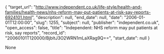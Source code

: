 {
  "target_url": "http://www.independent.co.uk/life-style/health-and-families/health-news/nhs-reform-may-put-patients-at-risk-say-reports-6924101.html", 
  "description": null, 
  "end_date": null, 
  "date": "2006-01-01T12:00:00", 
  "slug": 1255, 
  "subject": null, 
  "publisher": "independent.co.uk", 
  "open_access": false, 
  "title": "Independent: NHS reform may put patients at risk, say reports", 
  "record_id": "20060101T120000/BjbItJ3O2WRN1mLaXRag9Q==", 
  "start_date": null
}

None